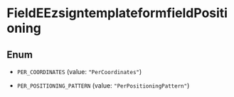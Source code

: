 

# FieldEEzsigntemplateformfieldPositioning

## Enum


* `PER_COORDINATES` (value: `"PerCoordinates"`)

* `PER_POSITIONING_PATTERN` (value: `"PerPositioningPattern"`)



